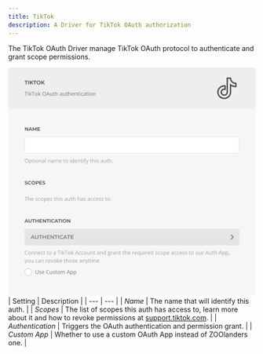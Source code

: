 ```yaml
---
title: TikTok
description: A Driver for TikTok OAuth authorization
---
```


<!--@include: ./_shared/driver-intro-->

The TikTok OAuth Driver manage TikTok OAuth protocol to authenticate and grant scope permissions.

![TikTok OAuth Driver](./assets/tiktok-oauth.webp)
| Setting | Description |
| --- | --- |
| *Name* | The name that will identify this auth. |
| *Scopes* | The list of scopes this auth has access to, learn more about it and how to revoke permissions at [support.tiktok.com](https://support.tiktok.com/en/safety-hc/account-and-user-safety/connect-to-third-party-apps). |
| *Authentication* | Triggers the OAuth authentication and permission grant. |
| *Custom App* | Whether to use a custom OAuth App instead of ZOOlanders one. |
